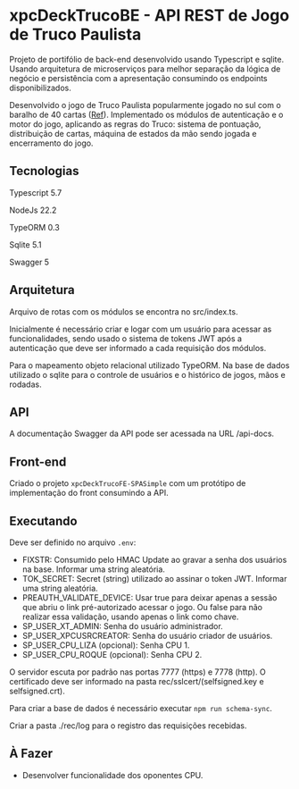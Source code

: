 # xpcDeckTrucoBE - API REST de Jogo de Truco Paulista

Projeto de portifólio de back-end desenvolvido usando Typescript e sqlite.
Usando arquitetura de microserviços para melhor separação da lógica de negócio e
persistência com a apresentação consumindo os endpoints disponibilizados.

Desenvolvido o jogo de Truco Paulista popularmente jogado no sul com o baralho de
40 cartas ([Ref](https://pt.wikipedia.org/wiki/Truco#Truco_paulista)). Implementado
os módulos de autenticação e o motor do jogo, aplicando as regras do Truco: sistema
de pontuação, distribuição de cartas, máquina de estados da mão sendo jogada e
encerramento do jogo.

## Tecnologias

Typescript 5.7

NodeJs 22.2

TypeORM 0.3

Sqlite 5.1

Swagger 5

## Arquitetura

Arquivo de rotas com os módulos se encontra no src/index.ts.

Inicialmente é necessário criar e logar com um usuário para acessar as
funcionalidades, sendo usado o sistema de tokens JWT após a autenticação que
deve ser informado a cada requisição dos módulos.

Para o mapeamento objeto relacional utilizado TypeORM. Na base de dados utilizado
o sqlite para o controle de usuários e o histórico de jogos, mãos e rodadas.

## API

A documentação Swagger da API pode ser acessada na URL /api-docs.

## Front-end

Criado o projeto `xpcDeckTrucoFE-SPASimple` com um protótipo de implementação
do front consumindo a API.

## Executando

Deve ser definido no arquivo `.env`:

- FIXSTR: Consumido pelo HMAC Update ao gravar a senha dos usuários na base.
  Informar uma string aleatória.
- TOK_SECRET: Secret (string) utilizado ao assinar o token JWT. Informar uma
  string aleatória.
- PREAUTH_VALIDATE_DEVICE: Usar true para deixar apenas a sessão que abriu o
  link pré-autorizado acessar o jogo. Ou false para não realizar essa validação,
  usando apenas o link como chave.
- SP_USER_XT_ADMIN: Senha do usuário administrador.
- SP_USER_XPCUSRCREATOR: Senha do usuário criador de usuários.
- SP_USER_CPU_LIZA (opcional): Senha CPU 1.
- SP_USER_CPU_ROQUE (opcional): Senha CPU 2.

O servidor escuta por padrão nas portas 7777 (https) e 7778 (http). O 
certificado deve ser informado na pasta rec/sslcert/(selfsigned.key e 
selfsigned.crt).

Para criar a base de dados é necessário executar `npm run schema-sync`.

Criar a pasta ./rec/log para o registro das requisições recebidas.

## À Fazer

- Desenvolver funcionalidade dos oponentes CPU.